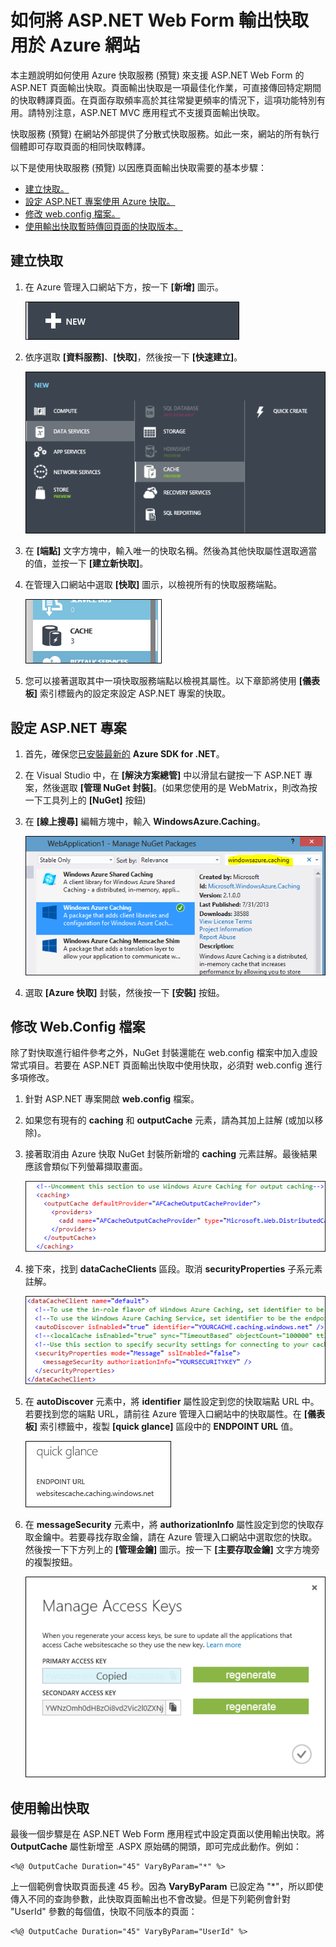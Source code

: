 <properties linkid="video-center-detail" urlDisplayName="details" pageTitle="Video Center Details" metaKeywords="" description="" metaCanonical="" services="" documentationCenter="" title="How to Use ASP.NET Web Forms Output Caching with Azure Web Sites" authors="jroth" solutions="" manager="" editor="" />

如何將 ASP.NET Web Form 輸出快取用於 Azure 網站
===============================================

本主題說明如何使用 Azure 快取服務 (預覽) 來支援 ASP.NET Web Form 的 ASP.NET 頁面輸出快取。頁面輸出快取是一項最佳化作業，可直接傳回特定期間的快取轉譯頁面。在頁面存取頻率高於其往常變更頻率的情況下，這項功能特別有用。請特別注意，ASP.NET MVC 應用程式不支援頁面輸出快取。

快取服務 (預覽) 在網站外部提供了分散式快取服務。如此一來，網站的所有執行個體即可存取頁面的相同快取轉譯。

以下是使用快取服務 (預覽) 以因應頁面輸出快取需要的基本步驟：

-   [建立快取。](#createcache)
-   [設定 ASP.NET 專案使用 Azure 快取。](#configureproject)
-   [修改 web.config 檔案。](#configurewebconfig)
-   [使用輸出快取暫時傳回頁面的快取版本。](#useoutputcaching)

建立快取
--------

1.  在 Azure 管理入口網站下方，按一下 **[新增]** 圖示。

    ![NewIcon](./media/web-sites-web-forms-output-caching/CacheScreenshot_NewButton.PNG)

2.  依序選取 **[資料服務]**、**[快取]**，然後按一下 **[快速建立]**。

    ![NewCacheDialog](./media/web-sites-web-forms-output-caching/CachingScreenshot_CreateOptions.PNG)

3.  在 **[端點]** 文字方塊中，輸入唯一的快取名稱。然後為其他快取屬性選取適當的值，並按一下 **[建立新快取]**。

4.  在管理入口網站中選取 **[快取]** 圖示，以檢視所有的快取服務端點。

    ![CacheIcon](./media/web-sites-web-forms-output-caching/CachingScreenshot_CacheIcon.PNG)

5.  您可以接著選取其中一項快取服務端點以檢視其屬性。以下章節將使用 **[儀表板]** 索引標籤內的設定來設定 ASP.NET 專案的快取。

設定 ASP.NET 專案
-----------------

1.  首先，確保您[已安裝最新的](http://www.windowsazure.com/en-us/downloads/?sdk=net) **Azure SDK for .NET**。

2.  在 Visual Studio 中，在 **[解決方案總管]** 中以滑鼠右鍵按一下 ASP.NET 專案，然後選取 **[管理 NuGet 封裝]**。(如果您使用的是 WebMatrix，則改為按一下工具列上的 **[NuGet]** 按鈕)

3.  在 **[線上搜尋]** 編輯方塊中，輸入 **WindowsAzure.Caching**。

    ![NuGetDialog](./media/web-sites-web-forms-output-caching/CachingScreenshot_NuGet.PNG)

4.  選取 **[Azure 快取]** 封裝，然後按一下 **[安裝]** 按鈕。

修改 Web.Config 檔案
--------------------

除了對快取進行組件參考之外，NuGet 封裝還能在 web.config 檔案中加入虛設常式項目。若要在 ASP.NET 頁面輸出快取中使用快取，必須對 web.config 進行多項修改。

1.  針對 ASP.NET 專案開啟 **web.config** 檔案。

2.  如果您有現有的 **caching** 和 **outputCache** 元素，請為其加上註解 (或加以移除)。

3.  接著取消由 Azure 快取 NuGet 封裝所新增的 **caching** 元素註解。最後結果應該會類似下列螢幕擷取畫面。

    ![OutputConfig](./media/web-sites-web-forms-output-caching/CachingScreenshot_OC_WebConfig.PNG)

4.  接下來，找到 **dataCacheClients** 區段。取消 **securityProperties** 子系元素註解。

    ![CacheConfig](./media/web-sites-web-forms-output-caching/CachingScreenshot_CacheConfig.PNG)

5.  在 **autoDiscover** 元素中，將 **identifier** 屬性設定到您的快取端點 URL 中。若要找到您的端點 URL，請前往 Azure 管理入口網站中的快取屬性。在 **[儀表板]** 索引標籤中，複製 **[quick glance]** 區段中的 **ENDPOINT URL** 值。

    ![EndpointURL](./media/web-sites-web-forms-output-caching/CachingScreenshot_EndpointURL.PNG)

6.  在 **messageSecurity** 元素中，將 **authorizationInfo** 屬性設定到您的快取存取金鑰中。若要尋找存取金鑰，請在 Azure 管理入口網站中選取您的快取。然後按一下下方列上的 **[管理金鑰]** 圖示。按一下 **[主要存取金鑰]** 文字方塊旁的複製按鈕。

    ![ManageKeys](./media/web-sites-web-forms-output-caching/CachingScreenshot_ManageAccessKeys.PNG)

使用輸出快取
------------

最後一個步驟是在 ASP.NET Web Form 應用程式中設定頁面以使用輸出快取。將 **OutputCache** 屬性新增至 .ASPX 原始碼的開頭，即可完成此動作。例如：

    <%@ OutputCache Duration="45" VaryByParam="*" %>

上一個範例會快取頁面長達 45 秒。因為 **VaryByParam** 已設定為 "\*"，所以即使傳入不同的查詢參數，此快取頁面輸出也不會改變。但是下列範例會針對 "UserId" 參數的每個值，快取不同版本的頁面：

    <%@ OutputCache Duration="45" VaryByParam="UserId" %>  
